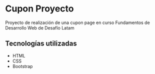 # Cupon Proyecto
Proyecto de realización de una cupon page en curso Fundamentos de Desarrollo Web de Desafío Latam

## Tecnologías utilizadas
- HTML
- CSS
- Bootstrap